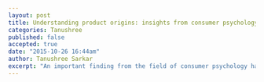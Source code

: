 ```yaml
---
layout: post
title: Understanding product origins: insights from consumer psychology
categories: Tanushree
published: false
accepted: true
date: "2015-10-26 16:44am"
author: Tanushree Sarkar
excerpt: "An important finding from the field of consumer psychology has been that consumers, when evaluating products, do not just base their judgments on factors intrinsic to the product, such as quality, but are also influenced by extrinsic factors such as price and brand reputation".
---
```

